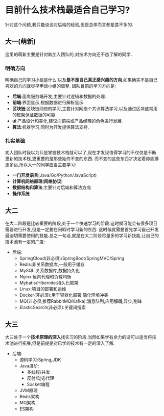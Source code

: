 # 目前什么技术栈最适合自己学习?
针对这个问题,我只能谈谈对后端的经验,但是总体而言都是差不多的.
## 大一(萌新)
这里的萌新主要是针对新加入团队的,对技术方向还不态了解的同学.
### 明确方向
明确自己的学习小组是什么,以及**是不是自己真正感兴趣的方向**.如果确实不是自己喜欢的方向就尽早申请小组的调整.
团队目前的学习方向是:
* **后端**:面向服务端开发,主要针对逻辑和数据的处理.
* **前端**:界面显示,根据数据进行解析显示.
* **区块链**:区块链网络的学习,主要针对网络个共识算法学习,以及通过区块链常用的框架保证数据的可靠.
* **ui**:产品设计和美化,建议向前端或产品经理的角色进行发展.
* **算法**:机器学习,同时为开发提供算法支持.
### 扎实基础
初入团队时我以为只是掌握技术栈就可以了,现在才发现值得学习的不仅仅是不断更新的技术栈,更重要的是那些始终不变的东西.
而不变的这些东西才决定着你能够走多远,所以大一的同学应当主要学习:
* **一门开发语言**(Java/Go/Python/JavaScript)
* **计算机网络原理**(**网络协议**)
* **数据结构和算法**:主要针对后端和算法方向
* **操作系统**
## 大二
在大二阶段是比较重要的阶段,处于一个快速学习的阶段.这时候可能会有很多项目需要进行开发,但是一定要在闲暇时学习新的东西.
这时候就需要首先学习自己开发最迫切需要使用的技能.总之一句话,就是在大二阶段尽量多的学习新技能,让自己的技术池有一定的广度:
* 后端:
    * SpringCloud(非必须)/SpringBoot/SpringMVC/Spring
    * Redis:非关系数据库,一般用于缓存
    * MySQL:关系数据库,数据持久化
    * Nginx:反向代理和负载均衡
    * Mybatis/Hibernite:持久化框架
    * Linux:项目的部署和运维
    * Docker(非必须):用于容器化部署,简化环境冲突
    * MQ(非必须,推荐RabbitMQ/Kafka):消息队列,应用解耦,异步,削锋
    * ElasticSearch(非必须):关键词搜索
## 大三
大三处于一个**技术原理的深入**找实习的阶段.当然如果学有余力的话可以适当将技术池进行拓展,但是前提是对已学的技术有一定的深入了解.
* 后端:
    * 源码学习:Spring,JDK
    * Java进阶:
        * 多线程/并发
        * 反射/动态代理
        * Socket编程
    * JVM原理
    * Redis架构
    * MQ架构
    * ES架构
    